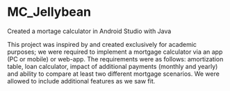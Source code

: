 # MC_Jellybean
Created a mortage calculator in Android Studio with Java

This project was inspired by and created exclusively for academic purposes; we were required to implement a mortgage calculator via an app (PC or mobile) or web-app. The requirements were as follows: amortization table, loan calculator, impact of additional payments (monthly and yearly) and ability to compare at least two different mortgage scenarios. We were allowed to include additional features as we saw fit.
